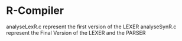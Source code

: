 # R-Compiler
analyseLexR.c represent the first version of the LEXER
analyseSynR.c represent the Final Version of the LEXER and the PARSER
